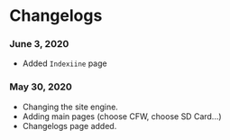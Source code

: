 # Changelogs

### June 3, 2020
- Added `Indexiine` page

### May 30, 2020
- Changing the site engine.
- Adding main pages (choose CFW, choose SD Card...)
- Changelogs page added.